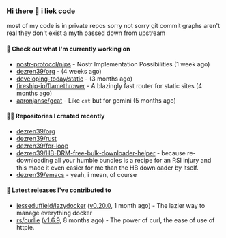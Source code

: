 ### Hi there 👋 i liek code
most of my code is in private repos sorry not sorry git commit graphs aren't real they don't exist a myth passed down from upstream

#### 👷 Check out what I'm currently working on

- [nostr-protocol/nips](https://github.com/nostr-protocol/nips) - Nostr Implementation Possibilities (1 week ago)
- [dezren39/org](https://github.com/dezren39/org) -  (4 weeks ago)
- [developing-today/static](https://github.com/developing-today/static) -  (3 months ago)
- [fireship-io/flamethrower](https://github.com/fireship-io/flamethrower) - A blazingly fast router for static sites (4 months ago)
- [aaronjanse/gcat](https://github.com/aaronjanse/gcat) - Like `cat` but for gemini (5 months ago)

#### 👨‍💻 Repositories I created recently

- [dezren39/org](https://github.com/dezren39/org)
- [dezren39/rust](https://github.com/dezren39/rust)
- [dezren39/for-loop](https://github.com/dezren39/for-loop)
- [dezren39/HB-DRM-free-bulk-downloader-helper](https://github.com/dezren39/HB-DRM-free-bulk-downloader-helper) - because re-downloading all your humble bundles is a recipe for an RSI injury and this made it even easier for me than the HB downloader by itself.
- [dezren39/emacs](https://github.com/dezren39/emacs) - yeah, i mean, of course

#### 🚀 Latest releases I've contributed to

- [jesseduffield/lazydocker](https://github.com/jesseduffield/lazydocker) ([v0.20.0](https://github.com/jesseduffield/lazydocker/releases/tag/v0.20.0), 1 month ago) - The lazier way to manage everything docker
- [rs/curlie](https://github.com/rs/curlie) ([v1.6.9](https://github.com/rs/curlie/releases/tag/v1.6.9), 8 months ago) - The power of curl, the ease of use of httpie.
